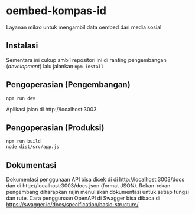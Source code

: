 # oembed-kompas-id

Layanan mikro untuk mengambil data oembed dari media sosial

## Instalasi

Sementara ini cukup ambil repositori ini di ranting pengembangan (*development*) 
lalu jalankan `npm install`

## Pengoperasian (Pengembangan)

`npm run dev`

Aplikasi jalan di http://localhost:3003

## Pengoperasian (Produksi)

```bash
npm run build
node dist/src/app.js
```

## Dokumentasi

Dokumentasi penggunaan API bisa dicek di di http://localhost:3003/docs dan di http://localhost:3003/docs.json (format JSON).
Rekan-rekan pengembang diharapkan rajin menuliskan dokumentasi untuk setiap fungsi dan rute. 
Cara penggunaan OpenAPI di Swagger bisa dibaca di https://swagger.io/docs/specification/basic-structure/
